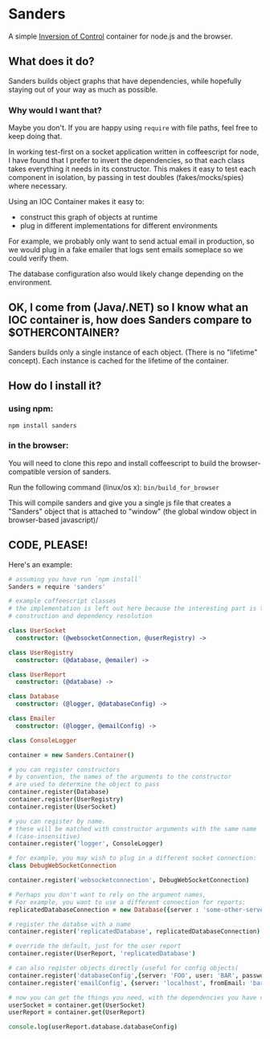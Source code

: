 # Sanders

A simple [Inversion of Control](http://en.wikipedia.org/wiki/Inversion_of_control) container for node.js and the browser.


## What does it do?

Sanders builds object graphs that have dependencies, while hopefully staying out of your way as much as possible.

### Why would I want that?

Maybe you don't. If you are happy using ```require``` with file paths, feel free to keep doing that.

In working test-first on a socket application written in coffeescript for node, I have found that I prefer to invert the dependencies, so that each class takes everything it needs in its constructor.
This makes it easy to test each component in isolation, by passing in test doubles (fakes/mocks/spies) where necessary.

Using an IOC Container  makes it easy to:
- construct this graph of objects at runtime
- plug in different implementations for different environments

For example, we probably only want to send actual email in production, so we would plug in a fake emailer that logs sent emails someplace so we could verify them.

The database configuration also would likely change depending on the environment.

## OK, I come from (Java/.NET) so I know what an IOC container is, how does Sanders compare to $OTHERCONTAINER?

Sanders builds only a single instance of each object. (There is no "lifetime" concept).
Each instance is cached for the lifetime of the container.

## How do I install it?

### using npm:

```npm install sanders```

### in the browser:

You will need to clone this repo and install coffeescript to build the browser-compatible version of sanders.

Run the following command (linux/os x):
```bin/build_for_browser```

This will compile sanders and give you a single js file that creates a "Sanders" object that is attached to "window" (the global window object in browser-based javascript)/

## CODE, PLEASE!
Here's an example:

```coffee
# assuming you have run `npm install`
Sanders = require 'sanders'

# example coffeescript classes
# the implementation is left out here because the interesting part is the
# construction and dependency resolution

class UserSocket
  constructor: (@websocketConnection, @userRegistry) ->

class UserRegistry
  constructor: (@database, @emailer) ->

class UserReport
  constructor: (@database) ->

class Database
  constructor: (@logger, @databaseConfig) ->

class Emailer
  constructor: (@logger, @emailConfig) ->

class ConsoleLogger

container = new Sanders.Container()

# you can register constructors
# by convention, the names of the arguments to the constructor
# are used to determine the object to pass
container.register(Database)
container.register(UserRegistry)
container.register(UserSocket)

# you can register by name.
# these will be matched with constructor arguments with the same name
# (case-insensitive)
container.register('logger', ConsoleLogger)

# for example, you may wish to plug in a different socket connection:
class DebugWebSocketConnection

container.register('websocketconnection', DebugWebSocketConnection)

# Perhaps you don't want to rely on the argument names,
# For example, you want to use a different connection for reports:
replicatedDatabaseConnection = new Database({server : 'some-other-server'})

# register the databse with a name
container.register('replicatedDatabase', replicatedDatabaseConnection)

# override the default, just for the user report
container.register(UserReport, 'replicatedDatabase')

# can also register objects directly (useful for config objects(
container.register('databaseConfig',{server: 'FOO', user: 'BAR', password : 'BAZ'})
container.register('emailConfig', {server: 'localhost', fromEmail: 'bar@example.com'})

# now you can get the things you need, with the dependencies you have configured
userSocket = container.get(UserSocket)
userReport = container.get(UserReport)

console.log(userReport.database.databaseConfig)
```


